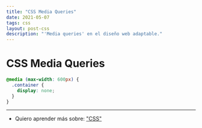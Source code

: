 ```yaml
---
title: "CSS Media Queries"
date: 2021-05-07
tags: css
layout: post-css
description: "'Media queries' en el diseño web adaptable."
---
```


# CSS Media Queries

````css
@media (max-width: 600px) {
  .container {
    display: none;
  }
}
````

***

- Quiero aprender más sobre: ["CSS"](../00/css)
